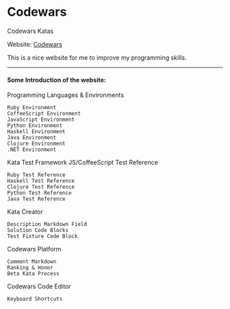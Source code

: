 # Codewars
Codewars Katas

Website: [Codewars](http://www.codewars.com/)

This is a nice website for me to improve my programming skills.
<hr />

#### Some Introduction of the website:

Programming Languages & Environments

    Ruby Environment
    CoffeeScript Environment
    JavaScript Environment
    Python Environment
    Haskell Environment
    Java Environment
    Clojure Environment
    .NET Environment

Kata Test Framework
    JS/CoffeeScript Test Reference

    Ruby Test Reference
    Haskell Test Reference
    Clojure Test Reference
    Python Test Reference
    Java Test Reference

Kata Creator

    Description Markdown Field
    Solution Code Blocks
    Test Fixture Code Block

Codewars Platform

    Comment Markdown
    Ranking & Honor
    Beta Kata Process

Codewars Code Editor

    Keyboard Shortcuts